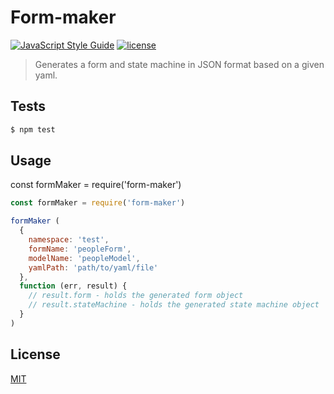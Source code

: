 # Form-maker
[![JavaScript Style Guide](https://img.shields.io/badge/code_style-standard-brightgreen.svg)](https://standardjs.com) [![license](https://img.shields.io/github/license/mashape/apistatus.svg)](https://github.com/wmfs/tymly/blob/master/packages/form-maker/LICENSE)

> Generates a form and state machine in JSON format based on a given yaml.

## <a name="tests"></a>Tests
```bash
$ npm test
```

## <a name="usage"></a>Usage
const formMaker = require('form-maker')

```javascript
const formMaker = require('form-maker')

formMaker (
  {
    namespace: 'test',
    formName: 'peopleForm',
    modelName: 'peopleModel',
    yamlPath: 'path/to/yaml/file'
  },
  function (err, result) {
    // result.form - holds the generated form object
    // result.stateMachine - holds the generated state machine object
  }
)
```

## <a name="license"></a>License
[MIT](https://github.com/wmfs/tymly-runner/blob/master/LICENSE)